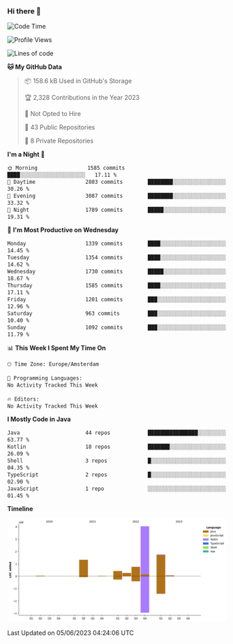### Hi there 👋


<!--START_SECTION:waka-->
![Code Time](http://img.shields.io/badge/Code%20Time-3%2C235%20hrs%206%20mins-blue)

![Profile Views](http://img.shields.io/badge/Profile%20Views-4-blue)

![Lines of code](https://img.shields.io/badge/From%20Hello%20World%20I%27ve%20Written-8.6%20million%20lines%20of%20code-blue)

**🐱 My GitHub Data** 

> 📦 158.6 kB Used in GitHub's Storage 
 > 
> 🏆 2,328 Contributions in the Year 2023
 > 
> 🚫 Not Opted to Hire
 > 
> 📜 43 Public Repositories 
 > 
> 🔑 8 Private Repositories 
 > 
**I'm a Night 🦉** 

```text
🌞 Morning                1585 commits        ████░░░░░░░░░░░░░░░░░░░░░   17.11 % 
🌆 Daytime                2803 commits        ████████░░░░░░░░░░░░░░░░░   30.26 % 
🌃 Evening                3087 commits        ████████░░░░░░░░░░░░░░░░░   33.32 % 
🌙 Night                  1789 commits        █████░░░░░░░░░░░░░░░░░░░░   19.31 % 
```
📅 **I'm Most Productive on Wednesday** 

```text
Monday                   1339 commits        ████░░░░░░░░░░░░░░░░░░░░░   14.45 % 
Tuesday                  1354 commits        ████░░░░░░░░░░░░░░░░░░░░░   14.62 % 
Wednesday                1730 commits        █████░░░░░░░░░░░░░░░░░░░░   18.67 % 
Thursday                 1585 commits        ████░░░░░░░░░░░░░░░░░░░░░   17.11 % 
Friday                   1201 commits        ███░░░░░░░░░░░░░░░░░░░░░░   12.96 % 
Saturday                 963 commits         ███░░░░░░░░░░░░░░░░░░░░░░   10.40 % 
Sunday                   1092 commits        ███░░░░░░░░░░░░░░░░░░░░░░   11.79 % 
```


📊 **This Week I Spent My Time On** 

```text
🕑︎ Time Zone: Europe/Amsterdam

💬 Programming Languages: 
No Activity Tracked This Week

🔥 Editors: 
No Activity Tracked This Week
```

**I Mostly Code in Java** 

```text
Java                     44 repos            ████████████████░░░░░░░░░   63.77 % 
Kotlin                   18 repos            ███████░░░░░░░░░░░░░░░░░░   26.09 % 
Shell                    3 repos             █░░░░░░░░░░░░░░░░░░░░░░░░   04.35 % 
TypeScript               2 repos             █░░░░░░░░░░░░░░░░░░░░░░░░   02.90 % 
JavaScript               1 repo              ░░░░░░░░░░░░░░░░░░░░░░░░░   01.45 % 
```



**Timeline**

![Lines of Code chart](https://raw.githubusercontent.com/powercasgamer/powercasgamer/master/assets/bar_graph.png)


 Last Updated on 05/06/2023 04:24:06 UTC
<!--END_SECTION:waka-->

